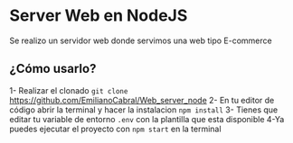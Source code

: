 # Server Web en NodeJS


Se realizo un servidor web donde servimos una web tipo E-commerce 

## ¿Cómo usarlo?

1- Realizar el clonado `git clone`
https://github.com/EmilianoCabral/Web_server_node
2- En tu editor de código abrir la terminal y hacer la instalacion `npm install`
3- Tienes que editar tu variable de entorno `.env` con la plantilla que esta disponible
4-Ya puedes ejecutar el proyecto con `npm start` en la terminal